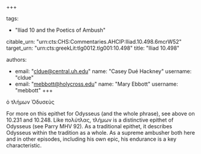 +++

tags:
- "Iliad 10 and the Poetics of Ambush"

citable_urn: "urn:cts:CHS:Commentaries.AHCIP:Iliad.10.498.6mcrW52"
target_urn: "urn:cts:greekLit:tlg0012.tlg001:10.498"
title: "Iliad 10.498"

authors:
- email: "cldue@central.uh.edu"
  name: "Casey Dué Hackney"
  username: "cldue"
- email: "mebbott@holycross.edu"
  name: "Mary Ebbott"
  username: "mebbott"
+++

<p>ὁ τλήμων Ὀδυσεὺς</p><p>For more on this epithet for Odysseus (and the whole phrase), see above on 10.231 and 10.248. Like πολύτλας, τλήμων is a distinctive epithet of Odysseus (see Parry MHV 92). As a traditional epithet, it describes Odysseus within the tradition as a whole. As a supreme ambusher both here and in other episodes, including his own epic, his endurance is a key characteristic.   </p>